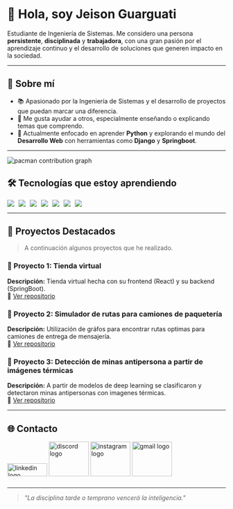 # 👋 Hola, soy Jeison Guarguati

Estudiante de Ingeniería de Sistemas. Me considero una persona **persistente**, **disciplinada** y **trabajadora**, con una gran pasión por el aprendizaje continuo y el desarrollo de soluciones que generen impacto en la sociedad.

---

## 🚀 Sobre mí

- 📚 Apasionado por la Ingeniería de Sistemas y el desarrollo de proyectos que puedan marcar una diferencia.
- 🤝 Me gusta ayudar a otros, especialmente enseñando o explicando temas que comprendo.
- 🧠 Actualmente enfocado en aprender **Python** y explorando el mundo del **Desarrollo Web** con herramientas como **Django** y **Springboot**.

---

<picture>
  <source media="(prefers-color-scheme: dark)" srcset="https://raw.githubusercontent.com/JeiGeek/JeiGeek/output/pacman-contribution-graph-dark.svg">
  <source media="(prefers-color-scheme: light)" srcset="https://raw.githubusercontent.com/JeiGeek/JeiGeek/output/pacman-contribution-graph.svg">
  <img alt="pacman contribution graph" src="https://raw.githubusercontent.com/JeiGeek/JeiGeek/output/pacman-contribution-graph.svg">
</picture>

###

## 🛠️ Tecnologías que estoy aprendiendo

<div style="display: flex; gap: 10px;">
  <img src="https://img.shields.io/badge/Python-3776AB?style=flat&logo=python&logoColor=white" />
  <img src="https://img.shields.io/badge/Java-007396?style=flat&logo=java&logoColor=white" />
  <img src="https://img.shields.io/badge/HTML5-E34F26?style=flat&logo=html5&logoColor=white" />
  <img src="https://img.shields.io/badge/CSS3-1572B6?style=flat&logo=css3&logoColor=white" />
  <img src="https://img.shields.io/badge/JavaScript-F7DF1E?style=flat&logo=javascript&logoColor=black" />
  <img src="https://img.shields.io/badge/C-00599C?style=flat&logo=c&logoColor=white" />
  <img src="https://img.shields.io/badge/SQL-003B57?style=flat&logo=mysql&logoColor=white" />
</div>

---

## 📂 Proyectos Destacados

> A continuación algunos proyectos que he realizado.

### 🌟 Proyecto 1: Tienda virtual
**Descripción:** Tienda virtual hecha con su frontend (React) y su backend (SpringBoot).<br>
🔗 [Ver repositorio](https://github.com/JeiGeek/Proyecto_tienda)

### 🌟 Proyecto 2: Simulador de rutas para camiones de paquetería
**Descripción:** Utilización de gráfos para encontrar rutas optimas para camiones de entrega de mensajería.<br>
🔗 [Ver repositorio](https://github.com/JeiGeek/Mensajeria_con_grafos)

### 🌟 Proyecto 3: Detección de minas antipersona a partir de imágenes térmicas
**Descripción:** A partir de modelos de deep learning se clasificaron y detectaron minas antipersonas con imagenes térmicas.<br>
🔗 [Ver repositorio](https://github.com/JeiGeek/ThermalMineDetector)

<!-- Puedes agregar imágenes aquí -->
<!-- ![Descripción de la imagen](ruta/imagen.png) -->

---

## 🌐 Contacto

<div align="left">
  <img src="https://raw.githubusercontent.com/maurodesouza/profile-readme-generator/master/src/assets/icons/social/linkedin/default.svg" width="92" height="30" alt="linkedin logo"  />
  <img src="https://raw.githubusercontent.com/maurodesouza/profile-readme-generator/master/src/assets/icons/social/discord/default.svg" width="92" height="80" alt="discord logo"  />
  <img src="https://raw.githubusercontent.com/maurodesouza/profile-readme-generator/master/src/assets/icons/social/instagram/default.svg" width="92" height="80" alt="instagram logo"  />
  <img src="https://raw.githubusercontent.com/maurodesouza/profile-readme-generator/master/src/assets/icons/social/gmail/default.svg" width="92" height="80" alt="gmail logo"  />
</div>

###

---

> _"La disciplina tarde o temprano vencerá la inteligencia."_  
